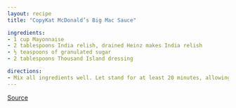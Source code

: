 ```yaml
---
layout: recipe
title: "CopyKat McDonald’s Big Mac Sauce"

ingredients:
- 1 cup Mayonnaise
- 2 tablespoons India relish, drained Heinz makes India relish
- ½ teaspoons of granulated sugar
- 2 tablespoons Thousand Island dressing

directions:
- Mix all ingredients well. Let stand for at least 20 minutes, allowing to sit overnight is desired.
---
```


[Source](https://copykat.com/mcdonalds-secret-sauce/)


